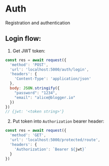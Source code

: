# Auth
Registration and authentication

## Login flow:
1. Get JWT token:
```javascript
const res = await request({
  'method': 'POST',
  'url': 'localhost:5000/auth/login',
  'headers': {
    'Content-Type': 'application/json'
  },
  body: JSON.stringify({
    "password": "1234",
    "email": "alice@blogger.io"
  })
})
// {jwt: '<token string>'}
```

2. Put token into `Authorization` bearer header:
```javascript
const res = await request({
  'method': 'GET',
  'url': 'localhost:5000/protected/route',
  'headers': {
    'Authorization': `Bearer ${jwt}`
  }
})
```
